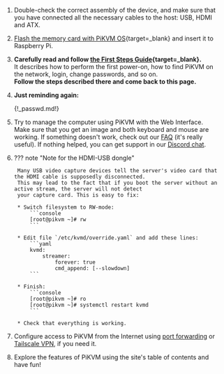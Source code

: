 1. Double-check the correct assembly of the device, and make sure that you have connected
    all the necessary cables to the host: USB, HDMI and ATX.

2. [Flash the memory card with PiKVM OS](https://docs.pikvm.org/flashing_os){target=_blank}
    and insert it to Raspberry Pi.

3. **Carefully read and follow [the First Steps Guide](first_steps.md){target=_blank}.**<br>
    It describes how to perform the first power-on, how to find PiKVM on the network, login, change passwords, and so on.<br>
    **Follow the steps described there and come back to this page.**

4. **Just reminding again:**

    {!_passwd.md!}

5. Try to manage the computer using PiKVM with the Web Interface.<br>
    Make sure that you get an image and both keyboard and mouse are working.
    If something doesn't work, check out our [FAQ](faq.md) (it's really useful).
    If nothing helped, you can get support in our [Discord chat](https://discord.gg/bpmXfz5).

6. ??? note "Note for the HDMI-USB dongle"

        Many USB video capture devices tell the server's video card that the HDMI cable is supposedly disconnected.
        This may lead to the fact that if you boot the server without an active stream, the server will not detect
        your capture card. This is easy to fix:

        * Switch filesystem to RW-mode:
            ```console
            [root@pikvm ~]# rw
            ```

        * Edit file `/etc/kvmd/override.yaml` and add these lines:
            ```yaml
            kvmd:
                streamer:
                    forever: true
                    cmd_append: [--slowdown]
            ```

        * Finish:
            ```console
            [root@pikvm ~]# ro
            [root@pikvm ~]# systemctl restart kvmd
            ```

        * Check that everything is working.

7. Configure access to PiKVM from the Internet using [port forwarding](https://docs.pikvm.org/port_forwarding)
    or [Tailscale VPN](https://docs.pikvm.org/tailscale), if you need it.

8. Explore the features of PiKVM using the site's table of contents and have fun!
